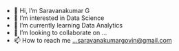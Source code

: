 - 👋 Hi, I’m Saravanakumar G
- 👀 I’m interested in Data Science 
- 🌱 I’m currently learning Data Analytics
- 💞️ I’m looking to collaborate on ...
- 📫 How to reach me ...saravanakumargovin@gmail.com

<!---
Saravanakumargovin/Saravanakumargovin is a ✨ special ✨ repository because its `README.md` (this file) appears on your GitHub profile.
You can click the Preview link to take a look at your changes.
--->
